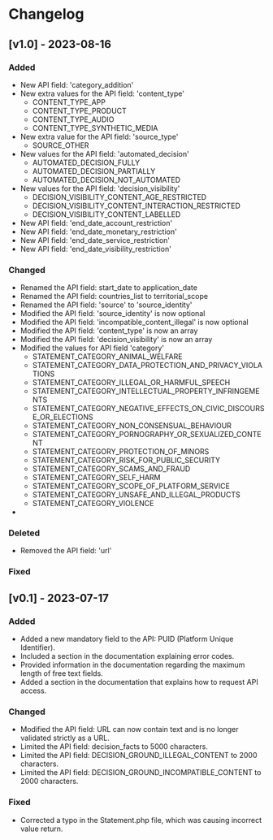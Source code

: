# Changelog

##  [v1.0] - 2023-08-16
### Added
- New API field: 'category_addition'
- New extra values for the API field: 'content_type'
  - CONTENT_TYPE_APP
  - CONTENT_TYPE_PRODUCT
  - CONTENT_TYPE_AUDIO
  - CONTENT_TYPE_SYNTHETIC_MEDIA
- New extra value for the API field: 'source_type'
  - SOURCE_OTHER
- New values for the API field: 'automated_decision'
  - AUTOMATED_DECISION_FULLY
  - AUTOMATED_DECISION_PARTIALLY
  - AUTOMATED_DECISION_NOT_AUTOMATED
- New values for the API field: 'decision_visibility'
  - DECISION_VISIBILITY_CONTENT_AGE_RESTRICTED
  - DECISION_VISIBILITY_CONTENT_INTERACTION_RESTRICTED
  - DECISION_VISIBILITY_CONTENT_LABELLED
- New API field: 'end_date_account_restriction'
- New API field: 'end_date_monetary_restriction'
- New API field: 'end_date_service_restriction'
- New API field: 'end_date_visibility_restriction'


 
### Changed
- Renamed the API field: start_date to application_date
- Renamed the API field: countries_list to territorial_scope
- Renamed the API field: 'source' to 'source_identity'
- Modified the API field: 'source_identity' is now optional
- Modified the API field: 'incompatible_content_illegal' is now optional
- Modified the API field: 'content_type' is now an array
- Modified the API field: 'decision_visibility' is now an array
- Modified the values for API field 'category'
  - STATEMENT_CATEGORY_ANIMAL_WELFARE
  - STATEMENT_CATEGORY_DATA_PROTECTION_AND_PRIVACY_VIOLATIONS
  - STATEMENT_CATEGORY_ILLEGAL_OR_HARMFUL_SPEECH
  - STATEMENT_CATEGORY_INTELLECTUAL_PROPERTY_INFRINGEMENTS
  - STATEMENT_CATEGORY_NEGATIVE_EFFECTS_ON_CIVIC_DISCOURSE_OR_ELECTIONS
  - STATEMENT_CATEGORY_NON_CONSENSUAL_BEHAVIOUR
  - STATEMENT_CATEGORY_PORNOGRAPHY_OR_SEXUALIZED_CONTENT
  - STATEMENT_CATEGORY_PROTECTION_OF_MINORS
  - STATEMENT_CATEGORY_RISK_FOR_PUBLIC_SECURITY
  - STATEMENT_CATEGORY_SCAMS_AND_FRAUD
  - STATEMENT_CATEGORY_SELF_HARM
  - STATEMENT_CATEGORY_SCOPE_OF_PLATFORM_SERVICE
  - STATEMENT_CATEGORY_UNSAFE_AND_ILLEGAL_PRODUCTS
  - STATEMENT_CATEGORY_VIOLENCE
- 


### Deleted
- Removed the API field: 'url'

### Fixed


##  [v0.1] - 2023-07-17
### Added
- Added a new mandatory field to the API: PUID (Platform Unique Identifier).
- Included a section in the documentation explaining error codes.
- Provided information in the documentation regarding the maximum length of free text fields.
- Added a section in the documentation that explains how to request API access.

### Changed
- Modified the API field: URL can now contain text and is no longer validated strictly as a URL.
- Limited the API field: decision_facts to 5000 characters.
- Limited the API field: DECISION_GROUND_ILLEGAL_CONTENT to 2000 characters.
- Limited the API field: DECISION_GROUND_INCOMPATIBLE_CONTENT to 2000 characters.

### Fixed
- Corrected a typo in the Statement.php file, which was causing incorrect value return.

